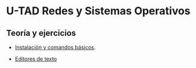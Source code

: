 # U-TAD Redes y Sistemas Operativos

## Teoría y ejercicios

- [Instalación y comandos básicos](https://github.com/rpmaya/u-tad-redesYsistemasOperativos/blob/main/instalacionYcomandosBasicos/Tema2_Instalacion_y_ComandosBasicos_v1.0.markdown).

- [Editores de texto](https://github.com/rpmaya/u-tad-redesYsistemasOperativos/blob/main/editoresDeTexto/Tema_3__Editores_de_texto_v2.0.markdown)
